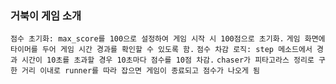 ### 거북이 게임 소개
`점수 초기화: max_score를 100으로 설정하여 게임 시작 시 100점으로 초기화.`
`게임 화면에 타이머를 두어 게임 시간 경과를 확인할 수 있도록 함.`
`점수 차감 로직: step 메소드에서 경과 시간이 10초를 초과할 경우 10초마다 점수를 10점 차감.`
`chaser가 피타고라스 정리로 구한 거리 이내로 runner를 따라 잡으면 게임이 종료되고 점수가 나오게 됨`

